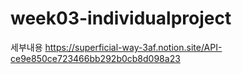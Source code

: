 # week03-individualproject


세부내용
https://superficial-way-3af.notion.site/API-ce9e850ce723466bb292b0cb8d098a23
